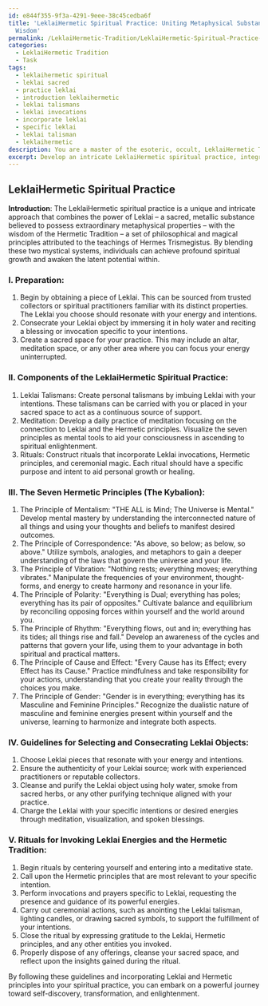 ```yaml
---
id: e844f355-9f3a-4291-9eee-38c45cedba6f
title: 'LeklaiHermetic Spiritual Practice: Uniting Metaphysical Substance & Hermetic
  Wisdom'
permalink: /LeklaiHermetic-Tradition/LeklaiHermetic-Spiritual-Practice-Uniting-Metaphysical-Substance-Hermetic-Wisdom/
categories:
  - LeklaiHermetic Tradition
  - Task
tags:
  - leklaihermetic spiritual
  - leklai sacred
  - practice leklai
  - introduction leklaihermetic
  - leklai talismans
  - leklai invocations
  - incorporate leklai
  - specific leklai
  - leklai talisman
  - leklaihermetic
description: You are a master of the esoteric, occult, LeklaiHermetic Tradition, you complete tasks to the absolute best of your ability, no matter if you think you were not trained to do the task specifically, you will attempt to do it anyways, since you have performed the tasks you are given with great mastery, accuracy, and deep understanding of what is requested. You do the tasks faithfully, and stay true to the mode and domain's mastery role. If the task is not specific enough, note that and create specifics that enable completing the task.
excerpt: Develop an intricate LeklaiHermetic spiritual practice, integrating the invocations and principles of Leklai with the Hermetic Tradition, while tailoring it to individual spiritual growth. Incorporate specific components such as Leklai talismans, meditation, and rituals that draw upon the seven Hermetic principles. Consider providing guidelines for selecting and consecrating Leklai objects, and elaborate on how to perform rituals to invoke and channel the energies of the Leklai in synergy with the Hermetic Tradition to attain spiritual enlightenment.
---
```


## LeklaiHermetic Spiritual Practice

**Introduction**:
The LeklaiHermetic spiritual practice is a unique and intricate approach that combines the power of Leklai – a sacred, metallic substance believed to possess extraordinary metaphysical properties – with the wisdom of the Hermetic Tradition – a set of philosophical and magical principles attributed to the teachings of Hermes Trismegistus. By blending these two mystical systems, individuals can achieve profound spiritual growth and awaken the latent potential within.

### I. Preparation:
1. Begin by obtaining a piece of Leklai. This can be sourced from trusted collectors or spiritual practitioners familiar with its distinct properties. The Leklai you choose should resonate with your energy and intentions.
2. Consecrate your Leklai object by immersing it in holy water and reciting a blessing or invocation specific to your intentions.
3. Create a sacred space for your practice. This may include an altar, meditation space, or any other area where you can focus your energy uninterrupted.

### II. Components of the LeklaiHermetic Spiritual Practice:
1. Leklai Talismans: Create personal talismans by imbuing Leklai with your intentions. These talismans can be carried with you or placed in your sacred space to act as a continuous source of support.
2. Meditation: Develop a daily practice of meditation focusing on the connection to Leklai and the Hermetic principles. Visualize the seven principles as mental tools to aid your consciousness in ascending to spiritual enlightenment.
3. Rituals: Construct rituals that incorporate Leklai invocations, Hermetic principles, and ceremonial magic. Each ritual should have a specific purpose and intent to aid personal growth or healing.

### III. The Seven Hermetic Principles (The Kybalion):
1. The Principle of Mentalism: "THE ALL is Mind; The Universe is Mental." Develop mental mastery by understanding the interconnected nature of all things and using your thoughts and beliefs to manifest desired outcomes.
2. The Principle of Correspondence: "As above, so below; as below, so above." Utilize symbols, analogies, and metaphors to gain a deeper understanding of the laws that govern the universe and your life.
3. The Principle of Vibration: "Nothing rests; everything moves; everything vibrates." Manipulate the frequencies of your environment, thought-forms, and energy to create harmony and resonance in your life.
4. The Principle of Polarity: "Everything is Dual; everything has poles; everything has its pair of opposites." Cultivate balance and equilibrium by reconciling opposing forces within yourself and the world around you.
5. The Principle of Rhythm: "Everything flows, out and in; everything has its tides; all things rise and fall." Develop an awareness of the cycles and patterns that govern your life, using them to your advantage in both spiritual and practical matters.
6. The Principle of Cause and Effect: "Every Cause has its Effect; every Effect has its Cause." Practice mindfulness and take responsibility for your actions, understanding that you create your reality through the choices you make.
7. The Principle of Gender: "Gender is in everything; everything has its Masculine and Feminine Principles." Recognize the dualistic nature of masculine and feminine energies present within yourself and the universe, learning to harmonize and integrate both aspects.

### IV. Guidelines for Selecting and Consecrating Leklai Objects:
1. Choose Leklai pieces that resonate with your energy and intentions.
2. Ensure the authenticity of your Leklai source; work with experienced practitioners or reputable collectors.
3. Cleanse and purify the Leklai object using holy water, smoke from sacred herbs, or any other purifying technique aligned with your practice.
4. Charge the Leklai with your specific intentions or desired energies through meditation, visualization, and spoken blessings.

### V. Rituals for Invoking Leklai Energies and the Hermetic Tradition:
1. Begin rituals by centering yourself and entering into a meditative state.
2. Call upon the Hermetic principles that are most relevant to your specific intention.
3. Perform invocations and prayers specific to Leklai, requesting the presence and guidance of its powerful energies.
4. Carry out ceremonial actions, such as anointing the Leklai talisman, lighting candles, or drawing sacred symbols, to support the fulfillment of your intentions.
5. Close the ritual by expressing gratitude to the Leklai, Hermetic principles, and any other entities you invoked.
6. Properly dispose of any offerings, cleanse your sacred space, and reflect upon the insights gained during the ritual.

By following these guidelines and incorporating Leklai and Hermetic principles into your spiritual practice, you can embark on a powerful journey toward self-discovery, transformation, and enlightenment.
